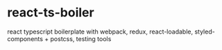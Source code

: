 # react-ts-boiler

react typescript boilerplate with webpack, redux, react-loadable, styled-components + postcss, testing tools
